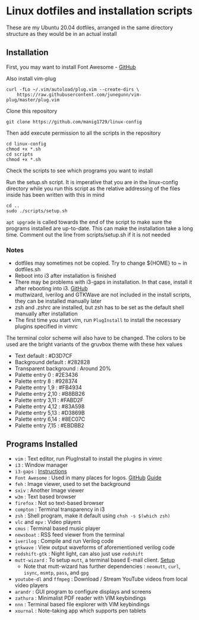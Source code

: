# Linux dotfiles and installation scripts

These are my Ubuntu 20.04 dotfiles, arranged in the same directory structure as they would be in an actual install

## Installation
First, you may want to install Font Awesome - [GitHub](https://github.com/FortAwesome/Font-Awesome)

Also install vim-plug
```
curl -fLo ~/.vim/autoload/plug.vim --create-dirs \
    https://raw.githubusercontent.com/junegunn/vim-plug/master/plug.vim
```

Clone this repository
```
git clone https://github.com/manig1729/linux-config
```

Then add execute permission to all the scripts in the repository
```
cd linux-config
chmod +x *.sh
cd scripts
chmod +x *.sh
```
Check the scripts to see which programs you want to install

Run the setup.sh script. It is imperative that you are in the linux-config directory while you run this script as the relative addressing of the files inside has been written with this in mind
```
cd ..
sudo ./scripts/setup.sh
```

`apt upgrade` is called towards the end of the script to make sure the programs installed are up-to-date. This can make the installation take a long time. Comment out the line from scripts/setup.sh if it is not needed

### Notes
- dotfiles may sometimes not be copied. Try to change ${HOME} to ~ in dotfiles.sh
- Reboot into i3 after installation is finished
- There may be problems with i3-gaps in installation. In that case, install it after rebooting into i3. [GitHub](https://github.com/Airblader/i3)
- muttwizard, iverilog and GTKWave are not included in the install scripts, they can be installed manually later
- zsh and .zshrc are installed, but zsh has to be set as the default shell manually after installation
- The first time you start vim, run `PlugInstall` to install the necessary plugins specified in vimrc

The terminal color scheme will also have to be changed. The colors to be used are the bright variants of the gruvbox theme with these hex values
- Text default : #D3D7CF
- Background default : #282828
- Transparent background : Around 20%
- Palette entry 0 : #2E3436
- Palette entry 8 : #928374
- Palette entry 1,9 : #FB4934
- Palette entry 2,10 : #B8BB26
- Palette entry 3,11 : #FABD2F
- Palette entry 4,12 : #83A598
- Palette entry 5,13 : #D3869B
- Palette entry 6,14 : #8EC07C
- Palette entry 7,15 : #EBDBB2

## Programs Installed
- `vim` : Text editor, run PlugInstall to install the plugins in vimrc
- `i3` : Window manager
- `i3-gaps` : [Instructions](https://gist.github.com/manig1729/4fc5a6535202f8195e4b41982e8eb38f)
- `Font Awesome` : Used in many places for logos. [GitHub](https://github.com/FortAwesome/Font-Awesome) [Guide](https://fontawesome.com/v5/cheatsheet/free/solid)
- `feh` : Image viewer, used to set the background
- `sxiv` : Another Image viewer
- `w3m` : Text based browser
- `firefox` : Not so text-based browser
- `compton` : Terminal transparency in i3
- `zsh` : Shell program, make it default using `chsh -s $(which zsh)`
- `vlc` and `mpv` : Video players
- `cmus` : Terminal based music player
- `newsboat` : RSS feed viewer from the terminal
- `iverilog` : Compile and run Verilog code
- `gtkwave` : View output waveforms of aforementioned verilog code
- `redshift-gtk` : Night light, can also just use `redshift`
- `mutt-wizard` : To setup `mutt`, a terminal based E-mail client. [Setup](https://github.com/manig1729/mutt-wizard)
  - Note that mutt-wizard has further dependencies : `neomutt`, `curl`, `isync`, `msmtp`, `pass`, and `gpg`
- `youtube-dl` and `ffmpeg` : Download / Stream YouTube videos from local video players
- `arandr` : GUI program to configure displays and screens
- `zathura` : Minimalist PDF reader with VIM keybindings
- `nnn` : Terminal based file explorer with VIM keybindings
- `xournal` : Note-taking app which supports pen tablets
